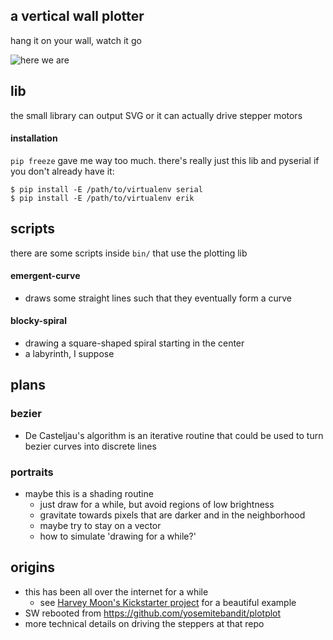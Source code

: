 ## a vertical wall plotter
hang it on your wall, watch it go

![here we are](http://i.imgur.com/toPtD.jpg)


## lib
the small library can output SVG or it can actually drive stepper motors

#### installation
`pip freeze` gave me way too much.  there's really just this lib and pyserial if you don't already have it:

    $ pip install -E /path/to/virtualenv serial
    $ pip install -E /path/to/virtualenv erik

## scripts
there are some scripts inside `bin/` that use the plotting lib

#### emergent-curve
 - draws some straight lines such that they eventually form a curve

#### blocky-spiral
 - drawing a square-shaped spiral starting in the center
 - a labyrinth, I suppose


## plans

### bezier
 - De Casteljau's algorithm is an iterative routine that could be used to turn bezier curves into discrete lines

### portraits
 - maybe this is a shading routine
   - just draw for a while, but avoid regions of low brightness
   - gravitate towards pixels that are darker and in the neighborhood
   - maybe try to stay on a vector
   - how to simulate 'drawing for a while?'


## origins
 - this has been all over the internet for a while
   - see [Harvey Moon's Kickstarter project](http://www.kickstarter.com/projects/notever/the-drawing-machine) for a beautiful example
 - SW rebooted from https://github.com/yosemitebandit/plotplot
 - more technical details on driving the steppers at that repo

